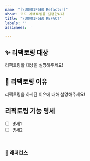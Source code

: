 ```yaml
---
name: "[\U0001F6E0 Refactor]"
about: 코드 리팩토링을 진행합니다.
title: "\U0001F6E0 REFACT"
labels: ''
assignees: ''

---
```


## ✨ 리팩토링 대상
리팩토링할 대상을 설명해주세요!

## 📢 리팩토링 이유
리팩토링을 하게된 이유에 대해 설명해주세요!

## 리팩토링 기능 명세
- [ ] 명세1
- [ ] 명세2

<br>

### 📕 래퍼런스
